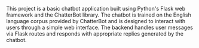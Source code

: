 This project is a basic chatbot application built using Python's Flask web framework and the ChatterBot library. The chatbot is trained on the English language corpus provided by ChatterBot and is designed to interact with users through a simple web interface. The backend handles user messages via Flask routes and responds with appropriate replies generated by the chatbot. 
